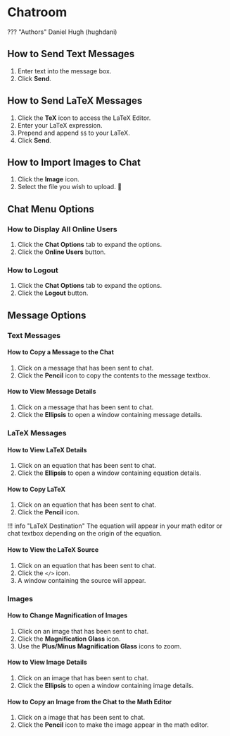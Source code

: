 # Chatroom
??? "Authors"
    Daniel Hugh (hughdani)

## How to Send Text Messages
1. Enter text into the message box.
2. Click **Send**.

## How to Send LaTeX Messages
1. Click the **TeX** icon to access the LaTeX Editor.
2. Enter your LaTeX expression.
3. Prepend and append `$$` to your LaTeX.
4. Click **Send**.

## How to Import Images to Chat
1. Click the **Image** icon.
2. Select the file you wish to upload.

## Chat Menu Options

### How to Display All Online Users
1. Click the **Chat Options** tab to expand the options.
2. Click the **Online Users** button.

### How to Logout
1. Click the **Chat Options** tab to expand the options.
2. Click the **Logout** button.

## Message Options

### Text Messages

#### How to Copy a Message to the Chat
1. Click on a message that has been sent to chat.
2. Click the **Pencil** icon to copy the contents to the message textbox.
#### How to View Message Details
1. Click on a message that has been sent to chat.
2. Click the **Ellipsis** to open a window containing message details.

### LaTeX Messages

#### How to View LaTeX Details
1. Click on an equation that has been sent to chat.
2. Click the **Ellipsis** to open a window containing equation details.

#### How to Copy LaTeX
1. Click on an equation that has been sent to chat.
2. Click the **Pencil** icon.

!!! info "LaTeX Destination"
    The equation will appear in your math editor or chat textbox depending on the origin of the equation.

#### How to View the LaTeX Source
1. Click on an equation that has been sent to chat.
2. Click the `</>` icon.
3. A window containing the source will appear.

### Images

#### How to Change Magnification of Images
1. Click on an image that has been sent to chat.
2. Click the **Magnification Glass** icon.
3. Use the **Plus/Minus Magnification Glass** icons to zoom.

#### How to View Image Details
1. Click on an image that has been sent to chat.
2. Click the **Ellipsis** to open a window containing image details.

#### How to Copy an Image from the Chat to the Math Editor
1. Click on a image that has been sent to chat.
2. Click the **Pencil** icon to make the image appear in the math editor.
